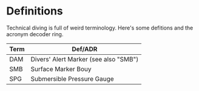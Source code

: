 # Definitions

Technical diving is full of weird terminology. Here's some defitions and the acronym decoder ring.

| Term | Def/ADR                               |
| ---- | ------------------------------------- |
| DAM  | Divers' Alert Marker (see also "SMB") |
| SMB  | Surface Marker Bouy                   |
| SPG  | Submersible Pressure Gauge            |
